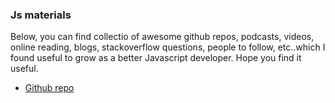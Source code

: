 ### Js materials

Below, you can find collectio of awesome github repos, podcasts, videos, online reading, blogs, stackoverflow questions, people to follow, etc..which I found useful to grow as a better Javascript developer. Hope you find it useful.

* [Github repo](https://github.com/anirudh-modi/JS-essentials/blob/master/Js-materials/github%20repos.md)
